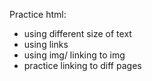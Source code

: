 Practice html:
- using different size of text
- using links
- using img/ linking to img
- practice linking to diff pages



